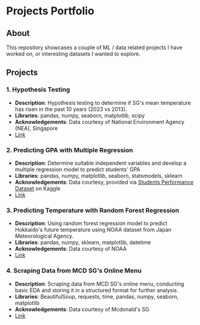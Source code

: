 # Projects Portfolio

## About

This repository showcases a couple of ML / data related projects I have worked on, or interesting datasets I wanted to explore.

## Projects


### 1. Hypothesis Testing

- **Description**: Hypothesis testing to determine if SG's mean temperature has risen in the past 10 years (2023 vs 2013).
- **Libraries**: pandas, numpy, seaborn, matplotlib, scipy
- **Acknowledgements**: Data courtesy of National Environment Agency (NEA), Singapore
- [Link](python/hypothesis_testing/sg_temp/sg_temp.ipynb)

### 2. Predicting GPA with Multiple Regression

- **Description**: Determine suitable independent variables and develop a multiple regression model to predict students' GPA
- **Libraries**: pandas, numpy, matplotlib, seaborn, statsmodels, sklearn
- **Acknowledgements**: Data courtesy, provided via [Students Performance Dataset](https://www.kaggle.com/datasets/rabieelkharoua/students-performance-dataset/discussion/513482) on Kaggle
- [Link](python/machine_learning/linear_regression/gpa_prediction/gpa_prediction.ipynb)

### 3. Predicting Temperature with Random Forest Regression

- **Description**: Using random forest regression model to predict Hokkaido's future temperature using NOAA dataset from Japan Meteorological Agency.
- **Libraries**: pandas, numpy, sklearn, matplotlib, datetime
- **Acknowledgements**: Data courtesy of NOAA
- [Link](python/machine_learning/random_forest/temp_prediction/hokkaido.ipynb)

### 4. Scraping Data from MCD SG's Online Menu

- **Description**: Scraping data from MCD SG's online menu, conducting basic EDA and storing it in a structured format for further analysis.
- **Libraries**: BeautifulSoup, requests, time, pandas, numpy, seaborn, matplotlib
- **Acknowledgements**: Data courtesy of Mcdonald's SG
- [Link](python/web_scraping/mcd/mcd_menu.ipynb)

